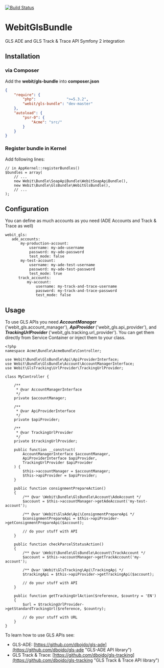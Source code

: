 [![Build Status](https://api.travis-ci.org/dbojdo/gls-bundle.png?branch=master)](https://travis-ci.org/dbojdo/gls-bundle)

# WebitGlsBundle

GLS ADE and GLS Track &amp; Trace API Symfony 2 integration

## Installation
### via Composer

Add the **webit/gls-bundle** into **composer.json**

```json
{
    "require": {
        "php":              ">=5.3.2",
        "webit/gls-bundle": "dev-master"
    },
    "autoload": {
        "psr-0": {
            "Acme": "src/"
        }
    }
}
```

### Register bundle in Kernel
Add following lines:

```
// in AppKernel::registerBundles()
$bundles = array(
    // ...
    new Webit\Bundle\SoapApiBundle\WebitSoapApiBundle(),
    new Webit\Bundle\GlsBundle\WebitGlsBundle(),
    // ...
);
```

## Configuration
You can define as much accounts as you need (ADE Accounts and Track & Trace as well)

```
webit_gls:
   ade_accounts:
       my-production-account:
           username: my-ade-username
           password: my-ade-password
           test_mode: false
       my-test-account:
           username: my-ade-test-username
           password: my-ade-test-password
           test_mode: true
      track_accounts:
          my-account:
              username: my-track-and-trace-username
              password: my-track-and-trace-password
              test_mode: false
```

## Usage
To use GLS APIs you need ***AccountManager*** ('webit_gls.account_manager'), ***ApiProvider*** ('webit_gls.api_provider'),
and ***TrackingUrlProvider*** ('webit_gls.tracking.url_provider').
You can get them directly from Service Container or inject them to your class.

```
<?php
namespace Acme\Bundle\AcmeBundle\Controller;
 
use Webit\Bundle\GlsBundle\Api\ApiProviderInterface;
use Webit\Bundle\GlsBundle\Account\AccountManagerInterface;
use Webit\GlsTracking\UrlProvider\TrackingUrlProvider;

class MyController {
 
    /**
     * @var AccountManagerInterface
     */
    private $accountManager;
    
    /**
     * @var ApiProviderInterface
     */
    private $apiProvider;

    /**
     * @var TrackingUrlProvider
     */
    private $trackingUrlProvider;

    public function __construct(
        AccountManagerInterface $accountManager,
        ApiProviderInterface $apiProvider,
        TrackingUrlProvider $apiProvider
    ) {
        $this->accountManager = $accountManager;
        $this->apiProvider = $apiProvider;
    }
    
    public function consignmentPrepareAction()
    {
        /** @var \Webit\Bundle\GlsBundle\Account\AdeAccount */
        $account = $this->accountManager->getAdeAccount('my-test-account');
        
        /** @var \Webit\GlsAde\Api\ConsignmentPrepareApi */
        $consignmentPrepareApi = $this->apiProvider->getConsignmentPrepareApi($account);
        
        // do your stuff with API
    }
    
    public function checkParcelStatusAction()
    {
        /** @var \Webit\Bundle\GlsBundle\Account\TrackAccount */
        $account = $this->accountManager->getTrackAccount('my-account');
            
        /** @var \Webit\GlsTracking\Api\TrackingApi */
        $trackingApi = $this->apiProvider->getTrackingApi($account);
            
        // do your stuff with API
    }

    public function getTrackingUrlAction($reference, $country = 'EN')
    {
        $url = $trackingUrlProvider->getStandardTrackingUrl($reference, $country);

        // do your stuff with URL
    }
}
```
 
To learn how to use GLS APIs see:
*   GLS-ADE: [https://github.com/dbojdo/gls-ade](https://github.com/dbojdo/gls-ade "GLS-ADE API library")
*   GLS Track & Trace: [https://github.com/dbojdo/gls-tracking](https://github.com/dbojdo/gls-tracking "GLS Track & Trace API library")
 

